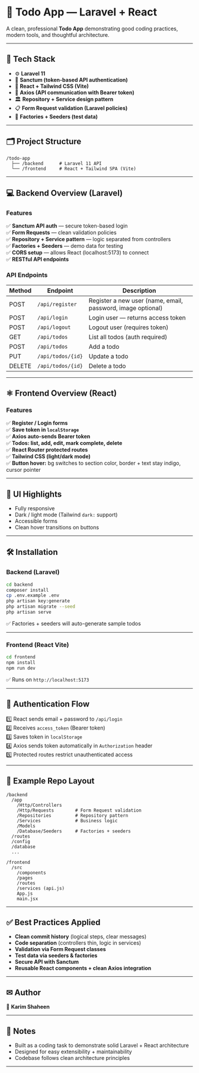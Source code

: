 # 🚀 Todo App — Laravel + React

A clean, professional **Todo App** demonstrating good coding practices, modern tools, and thoughtful architecture.

---

## 📌 Tech Stack

- ⚙ **Laravel 11**
- 🔐 **Sanctum (token-based API authentication)**
- 🎨 **React + Tailwind CSS (Vite)**
- 📡 **Axios (API communication with Bearer token)**
- 🏛 **Repository + Service design pattern**
- 📋 **Form Request validation (Laravel policies)**
- 🧪 **Factories + Seeders (test data)**

---

## 🗂 Project Structure

```
/todo-app
  ├── /backend      # Laravel 11 API
  └── /frontend     # React + Tailwind SPA (Vite)
```

---

## 💻 Backend Overview (Laravel)

### Features

✅ **Sanctum API auth** — secure token-based login  
✅ **Form Requests** — clean validation policies  
✅ **Repository + Service pattern** — logic separated from controllers  
✅ **Factories + Seeders** — demo data for testing  
✅ **CORS setup** — allows React (localhost:5173) to connect  
✅ **RESTful API endpoints**

### API Endpoints

| Method | Endpoint          | Description                                                 |
| ------ | ----------------- | ----------------------------------------------------------- |
| POST   | `/api/register`   | Register a new user (name, email, password, image optional) |
| POST   | `/api/login`      | Login user — returns access token                           |
| POST   | `/api/logout`     | Logout user (requires token)                                |
| GET    | `/api/todos`      | List all todos (auth required)                              |
| POST   | `/api/todos`      | Add a todo                                                  |
| PUT    | `/api/todos/{id}` | Update a todo                                               |
| DELETE | `/api/todos/{id}` | Delete a todo                                               |

---

## ⚛️ Frontend Overview (React)

### Features

✅ **Register / Login forms**  
✅ **Save token in `localStorage`**  
✅ **Axios auto-sends Bearer token**  
✅ **Todos: list, add, edit, mark complete, delete**  
✅ **React Router protected routes**  
✅ **Tailwind CSS (light/dark mode)**  
✅ **Button hover:** bg switches to section color, border + text stay indigo, cursor pointer

---

## 🎨 UI Highlights

- Fully responsive
- Dark / light mode (Tailwind `dark:` support)
- Accessible forms
- Clean hover transitions on buttons

---

## 🛠 Installation

### Backend (Laravel)

```bash
cd backend
composer install
cp .env.example .env
php artisan key:generate
php artisan migrate --seed
php artisan serve
```

✅ Factories + seeders will auto-generate sample todos

---

### Frontend (React Vite)

```bash
cd frontend
npm install
npm run dev
```

✅ Runs on `http://localhost:5173`

---

## 🔑 Authentication Flow

1️⃣ React sends email + password to `/api/login`  
2️⃣ Receives `access_token` (Bearer token)  
3️⃣ Saves token in `localStorage`  
4️⃣ Axios sends token automatically in `Authorization` header  
5️⃣ Protected routes restrict unauthenticated access

---

## 📂 Example Repo Layout

```
/backend
  /app
    /Http/Controllers
    /Http/Requests        # Form Request validation
    /Repositories         # Repository pattern
    /Services             # Business logic
    /Models
    /Database/Seeders     # Factories + seeders
  /routes
  /config
  /database
  ...

/frontend
  /src
    /components
    /pages
    /routes
    /services (api.js)
    App.js
    main.jsx
```

---

## ✅ Best Practices Applied

- **Clean commit history** (logical steps, clear messages)
- **Code separation** (controllers thin, logic in services)
- **Validation via Form Request classes**
- **Test data via seeders & factories**
- **Secure API with Sanctum**
- **Reusable React components + clean Axios integration**

---

## ✉ Author

👤 **Karim Shaheen**

---

## 📝 Notes

- Built as a coding task to demonstrate solid Laravel + React architecture
- Designed for easy extensibility + maintainability
- Codebase follows clean architecture principles

---
